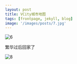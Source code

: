 ```yaml
---
layout: post
title: VCity城市地图
tags: [frontpage, jekyll, blog]
image: '/images/posts/7.jpg'
---
```


![6](/Users/deja/Documents/MyPages/otyaa/images/posts/6.jpg)

繁华过后回家了

![8](/Users/deja/Documents/MyPages/otyaa/images/posts/8.jpg)

